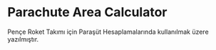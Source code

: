 # Parachute Area Calculator
 Pençe Roket Takımı için Paraşüt Hesaplamalarında kullanılmak üzere yazılmıştır.
